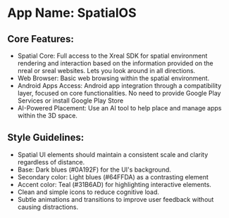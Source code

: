 # **App Name**: SpatialOS

## Core Features:

- Spatial Core: Full access to the Xreal SDK for spatial environment rendering and interaction based on the information provided on the nreal or sreal websites. Lets you look around in all directions.
- Web Browser: Basic web browsing within the spatial environment.
- Android Apps Access: Android app integration through a compatibility layer, focused on core functionalities. No need to provide Google Play Services or install Google Play Store
- AI-Powered Placement: Use an AI tool to help place and manage apps within the 3D space.

## Style Guidelines:

- Spatial UI elements should maintain a consistent scale and clarity regardless of distance.
- Base: Dark blues (#0A192F) for the UI's background.
- Secondary color: Light blues (#64FFDA) as a contrasting element
- Accent color: Teal (#31B6AD) for highlighting interactive elements.
- Clean and simple icons to reduce cognitive load.
- Subtle animations and transitions to improve user feedback without causing distractions.